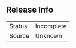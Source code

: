 ## Release Info

|              |            |
|--------------|------------|
| Status       | Incomplete |
| Source       | Unknown    |
